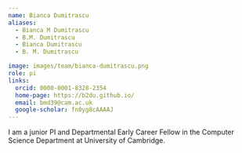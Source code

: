 ```yaml
---
name: Bianca Dumitrascu
aliases:
  - Bianca M Dumitrascu
  - B.M. Dumitrascu
  - Bianca Dumitrascu
  - B. M. Dumitrascu

image: images/team/bianca-dumitrascu.png
role: pi
links:
  orcid: 0000-0001-8328-2354
  home-page: https://b2du.github.io/
  email: bmd39@cam.ac.uk
  google-scholar: fn0yg8cAAAAJ
---
```


I am a junior PI and Departmental Early Career Fellow in the Computer Science Department at University of Cambridge.
